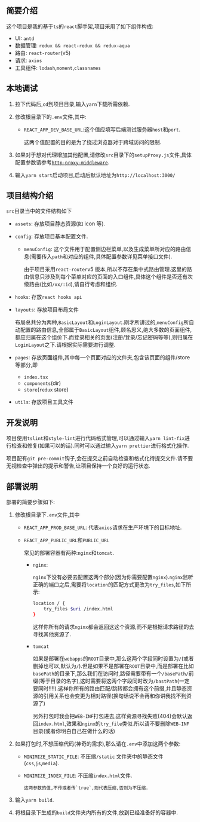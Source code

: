 ## 简要介绍

这个项目是我的基于`ts`的`react`脚手架,项目采用了如下组件构成:

- UI: `antd`
- 数据管理: `redux && react-redux && redux-aqua`
- 路由: `react-router`(v5)
- 请求: `axios`
- 工具组件: `lodash`,`moment`,`classnames`

## 本地调试

1. 拉下代码后,`cd`到项目目录,输入`yarn`下载所需依赖.
2. 修改根目录下的`.env`文件,其中:

   - `REACT_APP_DEV_BASE_URL`:这个值应填写后端测试服务器`host`和`port`.

     这两个值配置的目的是为了绕过浏览器对于跨域访问的限制.

3. 如果对于想对代理增加其他配置,请修改`src`目录下的`setupProxy.js`文件,具体配置参数请参考[`http-proxy-middleware`](https://github.com/chimurai/http-proxy-middleware).
4. 输入`yarn start`启动项目,启动后默认地址为`http://localhost:3000/`

## 项目结构介绍

`src`目录当中的文件结构如下

- `assets`: 存放项目静态资源(如 icon 等).
- `config`: 存放项目基本配置文件.

  - `menuConfig`: 这个文件用于配置侧边栏菜单,以及生成菜单所对应的路由信息(需要传入`path`和对应的组件,具体配置参数详见菜单接口文件).

    由于项目采用`react-router`v5 版本,所以不存在集中式路由管理.这里的路由信息只涉及到每个菜单对应的页面的入口组件,具体这个组件是否还有次级路由(比如`/xx/:id`),请自行考虑和组织.

- `hooks`: 存放`react hooks api`
- `layouts`: 存放项目布局文件

  布局总共分为两种,`BasicLayout`和`LoginLayout`.刚才所讲过的,`menuConfig`所自动配置的路由信息,全部属于`BasicLayout`组件,顾名思义,绝大多数的页面组件,都应归属在这个组价下.而登录相关的页面(注册/登录/忘记密码等等),则归属在`LoginLayout`之下.请根据实际需要进行调整.

- `pages`: 存放页面组件,其中每一个页面对应的文件夹,包含该页面的组件/store 等部分,即
  - `index.tsx`
  - `components`(dir)
  - `store`(`redux` store)
- `utils`: 存放项目工具文件

## 开发说明

项目使用`tslint`和`style-lint`进行代码格式管理,可以通过输入`yarn lint-fix`进行检查和修复(如果可以的话).同时可以通过输入`yarn prettier`进行格式化操作.

项目配有`git pre-commit`钩子,会在提交之前自动检查和格式化待提交文件.请不要无视检查中弹出的提示和警告,让项目保持一个良好的运行状态.

## 部署说明

部署的简要步骤如下:

1.  修改根目录下`.env`文件,其中

    - `REACT_APP_PROD_BASE_URL`: 代表`axios`请求在生产环境下的目标地址.
    - `REACT_APP_PUBLIC_URL`和`PUBLIC_URL`

      常见的部署容器有两种:`nginx`和`tomcat`.

      - `nginx`:

        `nginx`下没有必要去配置这两个部分(因为你需要配置`nginx`).`nginx`监听正确的端口之后,需要将`location`的匹配方式更改为`try_files`,如下所示:

        ```sh
        location / {
            try_files $uri /index.html
        }
        ```

        这样你所有的请求`nginx`都会返回这这个资源,而不是根据请求路径的去寻找其他资源了.

      - `tomcat`

        如果是部署在`webapps`的`ROOT`目录中,那么这两个字段同时设置为`/`(或者删掉也可以,默认为`/`).但是如果不是部署在`ROOT`目录中,而是部署在比如`basePath`的目录下,那么我们在访问时,路径需要带有一个`/basePath/`前缀(等于目录的名字),这时需要将这两个字段同时改为`/bastPath`(一定要同时!!!!).这样你所有的路由匹配/跳转都会拥有这个前缀,并且静态资源的引用关系也会变更为相对路径(换句话说不会再和你讲我找不到资源了)

        另外打包时我会把`WEB-INF`打包进去,这样资源寻找失败(404)会默认返回`index.html`,效果和`nginx`的`try_file`类似.所以请不要删除`WEB-INF`目录(或者你明白自己在做什么的话)

2.  如果打包时,不想压缩代码(神奇的需求),那么请在`.env`中添加这两个参数:

    - `MINIMIZE_STATIC_FILE`: 不压缩`/static` 文件夹中的静态文件(`css`,`js`,`media`).
    - `MINIMIZE_INDEX_FILE`: 不压缩`index.html`文件.

          这两参数的值,不传或者传`true`,则代表压缩,否则为不压缩.

3.  输入`yarn build`.
4.  将根目录下生成的`build`文件夹内所有的文件,放到已经准备好的容器中.
